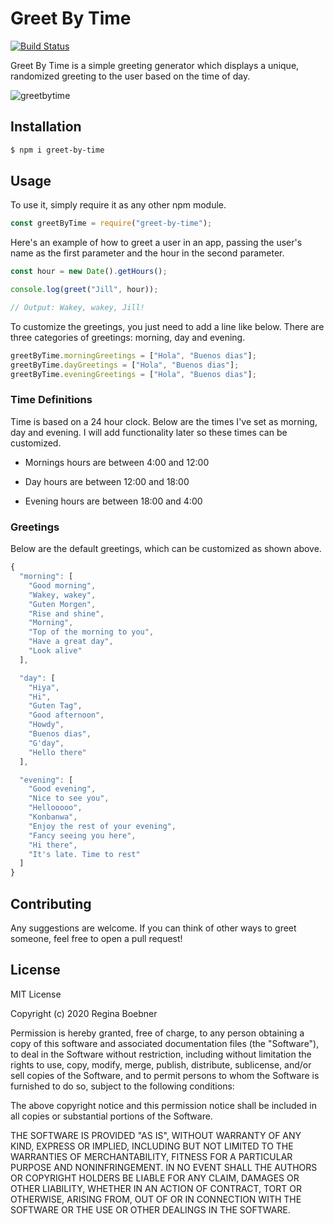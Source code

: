 # Greet By Time
[![Build Status](https://travis-ci.com/balibee/greet-by-time.svg?branch=main)](https://travis-ci.com/balibee/greet-by-time)


Greet By Time is a simple greeting generator which displays a unique, randomized greeting to the user based on the time of day.

![greetbytime](https://user-images.githubusercontent.com/30849213/100656937-c83ef680-334d-11eb-9e39-3091f045a0ba.gif)

## Installation

```bash
$ npm i greet-by-time
```

## Usage

To use it, simply require it as any other npm module.

```js
const greetByTime = require("greet-by-time");
```

Here's an example of how to greet a user in an app, passing the user's name as the first parameter and the hour in the second parameter.

```js
const hour = new Date().getHours();

console.log(greet("Jill", hour));

// Output: Wakey, wakey, Jill!
```

To customize the greetings, you just need to add a line like below. There are three categories of greetings: morning, day and evening.

```js
greetByTime.morningGreetings = ["Hola", "Buenos dias"];
greetByTime.dayGreetings = ["Hola", "Buenos dias"];
greetByTime.eveningGreetings = ["Hola", "Buenos dias"];
```

### Time Definitions

Time is based on a 24 hour clock. Below are the times I've set as morning, day and evening. I will add functionality later so these times can be customized.

- Mornings hours are between 4:00 and 12:00

- Day hours are between 12:00 and 18:00

- Evening hours are between 18:00 and 4:00

### Greetings

Below are the default greetings, which can be customized as shown above.

```js
{
  "morning": [
    "Good morning",
    "Wakey, wakey",
    "Guten Morgen",
    "Rise and shine",
    "Morning",
    "Top of the morning to you",
    "Have a great day",
    "Look alive"
  ],

  "day": [
    "Hiya",
    "Hi",
    "Guten Tag",
    "Good afternoon",
    "Howdy",
    "Buenos dias",
    "G'day",
    "Hello there"
  ],

  "evening": [
    "Good evening",
    "Nice to see you",
    "Hellooooo",
    "Konbanwa",
    "Enjoy the rest of your evening",
    "Fancy seeing you here",
    "Hi there",
    "It's late. Time to rest"
  ]
}
```

## Contributing

Any suggestions are welcome. If you can think of other ways to greet someone, feel free to open a pull request!

## License

MIT License

Copyright (c) 2020 Regina Boebner

Permission is hereby granted, free of charge, to any person obtaining a copy of this software and associated documentation files (the "Software"), to deal in the Software without restriction, including without limitation the rights to use, copy, modify, merge, publish, distribute, sublicense, and/or sell copies of the Software, and to permit persons to whom the Software is furnished to do so, subject to the following conditions:

The above copyright notice and this permission notice shall be included in all copies or substantial portions of the Software.

THE SOFTWARE IS PROVIDED "AS IS", WITHOUT WARRANTY OF ANY KIND, EXPRESS OR IMPLIED, INCLUDING BUT NOT LIMITED TO THE WARRANTIES OF MERCHANTABILITY, FITNESS FOR A PARTICULAR PURPOSE AND NONINFRINGEMENT. IN NO EVENT SHALL THE AUTHORS OR COPYRIGHT HOLDERS BE LIABLE FOR ANY CLAIM, DAMAGES OR OTHER LIABILITY, WHETHER IN AN ACTION OF CONTRACT, TORT OR OTHERWISE, ARISING FROM, OUT OF OR IN CONNECTION WITH THE SOFTWARE OR THE USE OR OTHER DEALINGS IN THE SOFTWARE.
